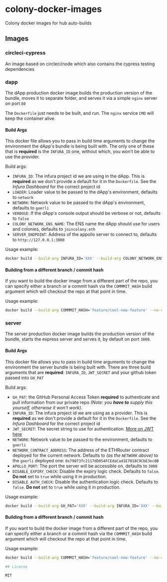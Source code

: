 # colony-docker-images

Colony docker images for hub auto-builds

## Images

### circleci-cypress
An image based on circleci/node which also contains the cypress testing dependencies

### dapp

The dApp production docker image builds the production version of the bundle, moves it to separate folder, and serves it via a simple `nginx` server on port `80`

The `Dockerfile` just needs to be built, and run. The `nginx` service `CMD` will keep the container alive.

#### Build Args

This docker file allows you to pass in build time arguments to change the environment the dApp's bundle is being built with. The only one of these that is **required** is the `INFURA_ID` one, without which, you won't be able to use the provider.

Build args:
- `INFURA_ID`: The infura project id we are using in the dApp. This is **required** as we don't provide a default for it in the `Dockerfile`. See the _Infura Dashboard_ for the correct project id
- `LOADER`: Loader value to be passed to the dApp's environment, defaults to `network`
- `NETWORK`: Network value to be passed to the dApp's environment, defaults to `goerli`
- `VERBOSE`: If the dApp's console output should be verbose or not, defaults to `false`
- `COLONY_NETWORK_ENS_NAME`: The ENS name the dApp should use for users and colonies, defaults to `joincolony.eth`
- `SERVER_ENDPOINT`: Address of the appollo server to connect to, defaults to `http://127.0.0.1:3000`

Usage example:
```bash
docker build --build-arg INFURA_ID='XXX' --build-arg COLONY_NETWORK_ENS_NAME='joincolony.test' --build-arg VERBOSE='true' --no-cache .
```

#### Building from a different branch / commit hash

If you want to build the docker image from a different part of the repo, you can specify either a branch or a commit hash via the `COMMMIT_HASH` build argument which will checkout the repo at that point in time.

Usage example:
```bash
docker build --build-arg COMMMIT_HASH='feature/cool-new-feature' --no-cache .
```

### server

The server production docker image builds the production version of the bundle, starts the express server and serves it, by default on port `3000`.

#### Build Args

This docker file allows you to pass in build time arguments to change the environment the server bundle is being built with. There are three build arguments that are **required**: `INFURA_ID`, `JWT_SECRET` and your github token passed into `GH_PAT`

Build args:
- `GH_PAT`: the GitHub Personal Access Token **required** to authenticate and pull information from our private repo _(Note: you **have to** supply this yourself, otherwise it won't work)_.
- `INFURA_ID`: The infura project id we are using as a provider. This is **required** as we don't provide a default for it in the `Dockerfile`. See the _Infura Dashboard_ for the correct project id
- `JWT_SECRET`: The secret string to use for authentication. [More on JWT here](https://stackoverflow.com/a/28503265)
- `NETWORK`: Network value to be passed to the environment, defaults to `goerli`
- `NETWORK_CONTRACT_ADDRESS`: The address of the ETHRouter contract deployed for the current network. Defaults to _(as the `NETWORK` above)_ to the `goerli` deployed one: `0x79073fc2117dD054FCEdaCad1E7018C9CbE3ec0B`
- `APOLLO_PORT`: The port the server will be accessible on, defaults to `3000`
- `DISABLE_EXPIRY_CHECK`: Disable the expiry logic check. Defaults to `false`. **Do not** set to `true` while using it in production.
- `DISABLE_AUTH_CHECK`: Disable the authentication logic check. Defaults to `false`. **Do not** set to `true` while using it in production.

Usage example:
```bash
docker build --build-arg GH_PAT='XXX' --build-arg INFURA_ID='XXX' --build-arg JWT_SERCRET='this-should-be-really-really-secret' --no-cache .
```

#### Building from a different branch / commit hash

If you want to build the docker image from a different part of the repo, you can specify either a branch or a commit hash via the `COMMMIT_HASH` build argument which will checkout the repo at that point in time.

Usage example:
```bash
docker build --build-arg COMMMIT_HASH='feature/cool-new-feature' --no-cache .

## License

MIT
